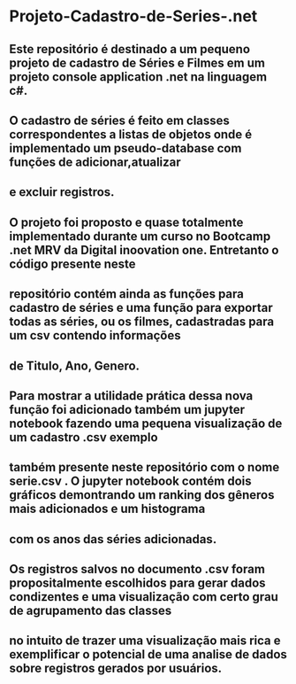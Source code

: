 # Projeto-Cadastro-de-Series-.net
## Este repositório é destinado a um pequeno projeto de cadastro de Séries e Filmes em um projeto console application .net na linguagem c#.
## O cadastro de séries é feito em classes correspondentes a listas de objetos onde é implementado um pseudo-database com funções de adicionar,atualizar 
## e excluir registros.
## O projeto foi proposto e quase totalmente implementado durante um curso no Bootcamp .net MRV da Digital inoovation one. Entretanto o código presente neste 
## repositório contém ainda as funções para cadastro de séries e uma função para exportar todas as séries, ou os filmes, cadastradas para um csv contendo informações 
## de Titulo, Ano, Genero.
## Para mostrar a utilidade prática dessa nova função foi adicionado também um jupyter notebook fazendo uma pequena visualização de um cadastro .csv exemplo 
## também presente neste repositório com o nome serie.csv . O jupyter notebook contém dois gráficos demontrando um ranking dos gêneros mais adicionados e um histograma 
## com os anos das séries adicionadas.
## Os registros salvos no documento .csv foram propositalmente escolhidos para gerar dados condizentes e uma visualização com certo grau de agrupamento das classes
## no intuito de trazer uma visualização mais rica e exemplificar o potencial de uma analise de dados sobre registros gerados por usuários.
